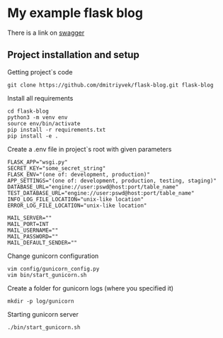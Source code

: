 # My example flask blog

There is a link on [swagger](https://dmitriyvek-blog.herokuapp.com/apidocs/)

## Project installation and setup

Getting project`s code

```
git clone https://github.com/dmitriyvek/flask-blog.git flask-blog
```

Install all requirements

```
cd flask-blog
python3 -m venv env
source env/bin/activate
pip install -r requirements.txt
pip install -e .
```

Create a .env file in project`s root with given parameters

```
FLASK_APP="wsgi.py"
SECRET_KEY="some_secret_string"
FLASK_ENV="(one of: development, production)"
APP_SETTINGS="(one of: development, production, testing, staging)"
DATABASE_URL="engine://user:pswd@host:port/table_name"
TEST_DATABASE_URL="engine://user:pswd@host:port/table_name"
INFO_LOG_FILE_LOCATION="unix-like location"
ERROR_LOG_FILE_LOCATION="unix-like location"

MAIL_SERVER=""
MAIL_PORT=INT
MAIL_USERNAME=""
MAIL_PASSWORD=""
MAIL_DEFAULT_SENDER=""
```

Change gunicorn configuration

```
vim config/gunicorn_config.py
vim bin/start_gunicorn.sh
```

Create a folder for gunicorn logs (where you specified it)

```
mkdir -p log/gunicorn
```

Starting gunicorn server

```
./bin/start_gunicorn.sh
```
